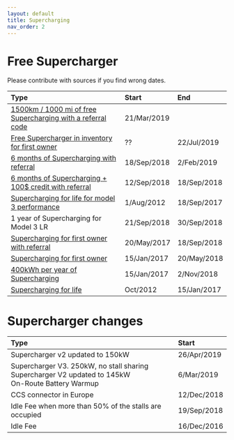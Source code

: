 ```yaml
---
layout: default
title: Supercharging
nav_order: 2
---
```


# Free Supercharger

Please contribute with sources if you find wrong dates.


| Type                                                      | Start             | End         |
|:----------------------------------------------------------|:------------------|:------------|
| <a href="https://electrek.co/2019/03/21/tesla-referral-program-win-model-y-and-roadster-signed-elon-musk/">1500km / 1000 mi of free Supercharging with a referral code</a> | 21/Mar/2019 | |
| <a href="https://electrek.co/2019/07/22/tesla-removes-free-unlimited-supercharging-used-cars/">Free Supercharger in inventory for first owner</a> | ?? | 22/Jul/2019 |
| <a href="https://electrek.co/2018/10/20/tesla-referral-program-six-months-free-supercharging/">6 months of Supercharging with referral</a>                    | 18/Sep/2018       | 2/Feb/2019 |
| <a href="https://electrek.co/2018/10/20/tesla-referral-program-six-months-free-supercharging/">6 months of Supercharging + 100$ credit with referral</a>      | 12/Sep/2018       | 18/Sep/2018 |
| <a href="https://electrek.co/2018/08/01/tesla-adds-free-supercharging-for-model-3-performance-to-referral-program-extends-program-to-september-16/">Supercharging for life for model 3 performance</a>       | 1/Aug/2012          | 18/Sep/2017 |
| 1 year of Supercharging for Model 3 LR                   | 21/Sep/2018       | 30/Sep/2018 |
| <a href="https://electrek.co/2017/05/20/tesla-new-supercharger-model-s-model-x/">Supercharging for first owner with referral</a>                              | 20/May/2017                | 18/Sep/2018 |
| <a href="https://electrek.co/2017/05/20/tesla-new-supercharger-model-s-model-x/">Supercharging for first owner</a>                              | 15/Jan/2017                | 20/May/2018 |
| <a href="https://electrek.co/2018/11/12/tesla-supercharger-credit-end-model-s-model-x/">400kWh per year of Supercharging</a>                          | 15/Jan/2017       |  2/Nov/2018 |
| <a href="https://cleantechnica.com/2017/01/03/tesla-extends-free-unlimited-supercharger-access-offer-january-15/">Supercharging for life</a>                                     | Oct/2012          | 15/Jan/2017 |




# Supercharger changes

| Type                                                      | Start          
|:----------------------------------------------------------|:------------------|
| Supercharger v2 updated to 150kW                          |  26/Apr/2019      |
| Supercharger V3. 250kW, no stall sharing<br>Supercharger V2 updated to 145kW<br>On-Route Battery Warmup  | 6/Mar/2019       |
| CCS connector in Europe                                   | 12/Dec/2018       |
| Idle Fee when more than 50% of the stalls are occupied    | 19/Sep/2018       |
| Idle Fee                                                  | 16/Dec/2016       |

